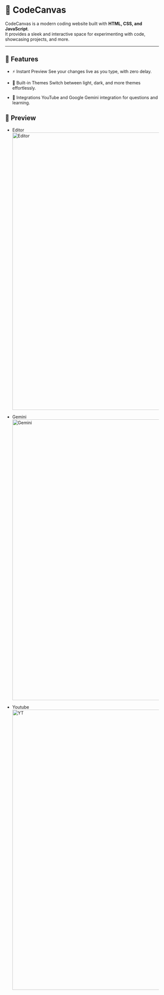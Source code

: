 # 🎨 CodeCanvas

CodeCanvas is a modern coding website built with **HTML, CSS, and JavaScript**.  
It provides a sleek and interactive space for experimenting with code, showcasing projects, and more.

---

## 🚀 Features

- ⚡ Instant Preview
See your changes live as you type, with zero delay.

- 🎨 Built-in Themes
Switch between light, dark, and more themes effortlessly.

- 🔗 Integrations
YouTube and Google Gemini integration for questions and learning.

## 📸 Preview

- Editor <img width="1920" height="905" alt="Editor" src="https://github.com/user-attachments/assets/df19bc8c-36e9-4931-b7e4-49446a590e2b" />

- Gemini <img width="1920" height="916" alt="Gemini" src="https://github.com/user-attachments/assets/33d83e49-ff16-419c-a5de-a0c05b79abf2" />

- Youtube <img width="1920" height="914" alt="YT" src="https://github.com/user-attachments/assets/e970a88b-2239-4403-b7bb-1b3aba375876" />




